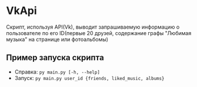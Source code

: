 # VkApi
Скрипт, используя API(Vk), выводит запрашиваемую информацию о пользователе по его ID(первые 20 друзей, содержание графы "Любимая музыка" на странице или фотоальбомы)
## Пример запуска скрипта
- Справка: `py main.py [-h, --help]`
- Запуск: `py main.py user_id {friends, liked_music, albums}`
